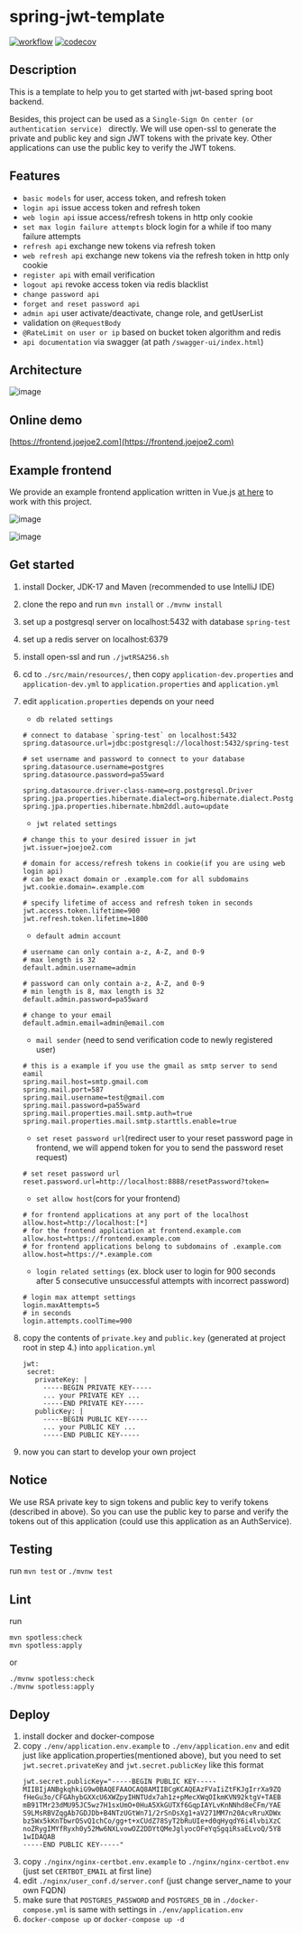 # spring-jwt-template

[![workflow](https://github.com/joejoe2/spring-jwt-template/actions/workflows/main.yml/badge.svg?branch=main)](https://github.com/joejoe2/spring-jwt-template/actions/workflows/main.yml)
[![codecov](https://codecov.io/gh/joejoe2/spring-jwt-template/branch/main/graph/badge.svg?token=24IMFJ0D50)](https://codecov.io/gh/joejoe2/spring-jwt-template)

## Description

This is a template to help you to get started with jwt-based spring boot backend.

Besides, this project can be used as a ```Single-Sign On center (or authentication service) ```
directly.
We will use open-ssl to generate the private and public key and sign JWT tokens
with the private key.
Other applications can use the public key to verify the JWT tokens.

## Features

- `basic models` for user, access token, and refresh token
- `login api` issue access token and refresh token
- `web login api` issue access/refresh tokens in http only cookie
- `set max login failure attempts` block login for a while if too many failure attempts
- `refresh api` exchange new tokens via refresh token
- `web refresh api` exchange new tokens via the refresh token in http only cookie
- `register api` with email verification
- `logout api` revoke access token via redis blacklist
- `change password api`
- `forget and reset password api`
- `admin api` user activate/deactivate, change role, and getUserList
- validation on `@RequestBody`
- `@RateLimit on user or ip` based on bucket token algorithm and redis
- `api documentation` via swagger (at path `/swagger-ui/index.html`)

## Architecture

![image](architecture.png)

## Online demo

[https://frontend.joejoe2.com](https://frontend.joejoe2.com)

## Example frontend

We provide an example frontend application written in Vue.js [at here](https://github.com/joejoe2/frontend) to
work with this project.

![image](demo_login.png)

![image](demo_admin.png)

## Get started

1. install Docker, JDK-17 and Maven (recommended to use IntelliJ IDE)


2. clone the repo and run `mvn install` or `./mvnw install`


3. set up a postgresql server on localhost:5432 with database `spring-test`


4. set up a redis server on localhost:6379


5. install open-ssl and run `./jwtRSA256.sh`


6. cd to `./src/main/resources/`, then copy `application-dev.properties` and `application-dev.yml`
   to `application.properties` and `application.yml`


7. edit `application.properties` depends on your need
    - `db related settings`
     ```
    # connect to database `spring-test` on localhost:5432
    spring.datasource.url=jdbc:postgresql://localhost:5432/spring-test
    
    # set username and password to connect to your database
    spring.datasource.username=postgres
    spring.datasource.password=pa55ward
    
    spring.datasource.driver-class-name=org.postgresql.Driver
    spring.jpa.properties.hibernate.dialect=org.hibernate.dialect.PostgreSQLDialect
    spring.jpa.properties.hibernate.hbm2ddl.auto=update
    ```
    - `jwt related settings`
    ```
    # change this to your desired issuer in jwt
    jwt.issuer=joejoe2.com
   
    # domain for access/refresh tokens in cookie(if you are using web login api)
    # can be exact domain or .example.com for all subdomains
    jwt.cookie.domain=.example.com

    # specify lifetime of access and refresh token in seconds
    jwt.access.token.lifetime=900
    jwt.refresh.token.lifetime=1800
    ```
    - `default admin account`
    ```
    # username can only contain a-z, A-Z, and 0-9 
    # max length is 32
    default.admin.username=admin
   
    # password can only contain a-z, A-Z, and 0-9
    # min length is 8, max length is 32
    default.admin.password=pa55ward
    
    # change to your email
    default.admin.email=admin@email.com
    ```
    - `mail sender` (need to send verification code to newly registered user)
    ```
    # this is a example if you use the gmail as smtp server to send eamil
    spring.mail.host=smtp.gmail.com
    spring.mail.port=587
    spring.mail.username=test@gmail.com
    spring.mail.password=pa55ward
    spring.mail.properties.mail.smtp.auth=true
    spring.mail.properties.mail.smtp.starttls.enable=true
    ```
    - `set reset password url`(redirect user to your reset password page in frontend, we will append token for you to
      send the password reset request)
   ```
   # set reset password url
   reset.password.url=http://localhost:8888/resetPassword?token=
   ```
    - `set allow host`(cors for your frontend)
   ```
   # for frontend applications at any port of the localhost
   allow.host=http://localhost:[*]
   # for the frontend application at frontend.example.com
   allow.host=https://frontend.example.com
   # for frontend applications belong to subdomains of .example.com
   allow.host=https://*.example.com
   ```
    - `login related settings` (ex. block user to login for
      900 seconds after 5 consecutive unsuccessful attempts
      with incorrect password)
   ```
   # login max attempt settings
   login.maxAttempts=5
   # in seconds
   login.attempts.coolTime=900
   ```

8. copy the contents of `private.key` and `public.key` (generated at project root in step 4.) into `application.yml`
    ```
   jwt:
     secret:
       privateKey: |
         -----BEGIN PRIVATE KEY-----
         ... your PRIVATE KEY ...
         -----END PRIVATE KEY-----
       publicKey: |
         -----BEGIN PUBLIC KEY-----
         ... your PUBLIC KEY ...
         -----END PUBLIC KEY-----
    ```
9. now you can start to develop your own project

## Notice

We use RSA private key to sign tokens and public key
to verify tokens (described in above). So you can use the public key to
parse and verify the tokens out of this application (could use
this application as an AuthService).

## Testing

run `mvn test` or `./mvnw test`

## Lint

run 
```
mvn spotless:check
mvn spotless:apply
``` 
or 
```
./mvnw spotless:check
./mvnw spotless:apply
``` 

## Deploy

1. install docker and docker-compose
2. copy `./env/application.env.example` to `./env/application.env` and edit just like application.properties(mentioned
   above),
   but you need to set `jwt.secret.privateKey` and `jwt.secret.publicKey` like this format
   ```
   jwt.secret.publicKey="-----BEGIN PUBLIC KEY-----
   MIIBIjANBgkqhkiG9w0BAQEFAAOCAQ8AMIIBCgKCAQEAzFVaIiZtFKJgIrrXa9ZQ
   fHeGu3o/CFGAhybGXXcU6XWZpyIHNTUdx7ah1z+pMecXWqOIkmKVN92ktgV+TAEB
   mB91TMr23dMU95JC5wz7H1sxUmO+0HuA5XkGUTXf6GqpIAYLvKnNNhd8eCFm/YAE
   S9LMsRBVZqgAb7GDJDb+B4NTzUGtWn71/2rSnDsXg1+aV271MM7n20AcvRruXDWx
   bz5Wx5kKnTbwrOSvQ1chCo/gg+t+xCUdZ78SyT2bRuUIe+d0qHyqdY6i4lvbiXzC
   noZRygIMYfRyxh0y52Mw6NXLvowOZ2DDYtQMeJglyocOFeYqSgqiRsaELvoQ/5Y8
   1wIDAQAB
   -----END PUBLIC KEY-----"
   ```
3. copy `./nginx/nginx-certbot.env.example` to `./nginx/nginx-certbot.env` (just set `CERTBOT_EMAIL` at first line)
4. edit `./nginx/user_conf.d/server.conf` (just change server_name to your own FQDN)
5. make sure that `POSTGRES_PASSWORD` and `POSTGRES_DB` in `./docker-compose.yml` is same with settings
   in `./env/application.env`
6. `docker-compose up` or `docker-compose up -d`
